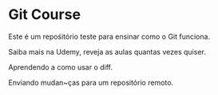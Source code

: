 # Git Course

Este é um repośitório teste para ensinar como o Git funciona.

Saiba mais na Udemy, reveja as aulas quantas vezes quiser.

Aprendendo a como usar o diff.

Enviando mudan~ças para um repositório remoto.
